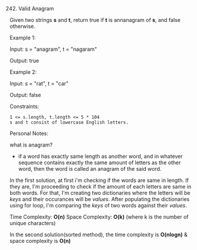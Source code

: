 242. Valid Anagram

Given two strings **s** and **t**, return true if **t** is annanagram of **s**, and false otherwise.

 

Example 1:

Input: s = "anagram", t = "nagaram"

Output: true

Example 2:

Input: s = "rat", t = "car"

Output: false

 

Constraints:

    1 <= s.length, t.length <= 5 * 104
    s and t consist of lowercase English letters.

Personal Notes:

what is anagram?

- if a word has exactly same length as another word, and in whatever sequence contains exactly the same amount of letters as the other word, then the word is called an anagram of the said word.

In the first solution, at first i'm checking if the words are same in length. If they are, I'm proceeding to check if the amount of each letters are same in both words.
For that, I'm creating two dictionaries where the letters will be *keys* and their occurances will be *values*. After populating the dictionaries using for loop, I'm comparing the *keys* of two words against their *values*.

Time Complexity: **O(n)**
Space Complexity: **O(k)** (where k is the number of unique characters)

In the second solution(sorted method), the time complexity is **O(nlogn)** & space complexity is **O(n)**
